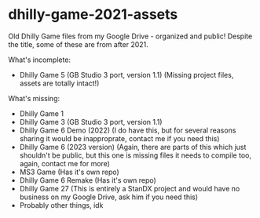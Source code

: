 # dhilly-game-2021-assets
Old Dhilly Game files from my Google Drive - organized and public! Despite the title, some of these are from after 2021.

What's incomplete:
* Dhilly Game 5 (GB Studio 3 port, version 1.1) (Missing project files, assets are totally intact!)

What's missing:
* Dhilly Game 1
* Dhilly Game 3 (GB Studio 3 port, version 1.1)
* Dhilly Game 6 Demo (2022) (I do have this, but for several reasons sharing it would be inapproprate, contact me if you need this)
* Dhilly Game 6 (2023 version) (Again, there are parts of this which just shouldn't be public, but this one is missing files it needs to compile too, again, contact me for more)
* MS3 Game (Has it's own repo)
* Dhilly Game 6 Remake (Has it's own repo)
* Dhilly Game 27 (This is entirely a StanDX project and would have no business on my Google Drive, ask him if you need this)
* Probably other things, idk

